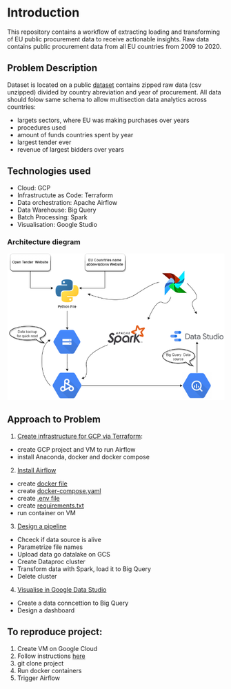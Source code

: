 # Introduction
This repository contains a workflow of extracting loading and transforming of EU public procurement data to receive actionable insights.
Raw data contains public procurement data from all EU countries from 2009 to 2020. 

## Problem Description
Dataset is located on a public [dataset](https://opentender.eu/all/download) contains zipped raw data (csv unzipped) divided by country abreviation and year of procurement.
All data should folow same schema to allow multisection data analytics across countries:
 - largets sectors, where EU was making purchases over years
 - procedures used
 - amount of funds countries spent by year
 - largest tender ever
 - revenue of largest bidders over years


## Technologies used
- Cloud: GCP
- Infrastructute as Code: Terraform
- Data orchestration: Apache Airflow
- Data Warehouse: Big Query
- Batch Processing: Spark
- Visualisation: Google Studio

### Architecture diegram


![Arhitecture diagram](./images/architecture.png)


## Approach to Problem
 1. [Create infrastructure for GCP via Terraform](initial_setup.md):
   - create GCP project and VM to run Airflow
   - install Anaconda, docker and docker compose
 2. [Install Airflow](airflow_instalation.md)
   - create [docker file](./docker/Dockerfile)
   - create [docker-compose.yaml](./docker/docker-compose.yml)
   - create [.env file](./docker/.env)
   - create [requirements.txt](./docker/requirements.txt)
   - run container on VM
 3. [Design a pipeline](pipeline.md)
   - Chceck if data source is alive
   - Parametrize file names 
   - Upload data go datalake on GCS
   - Create Dataproc cluster
   - Transform data with Spark, load it to Big Query
   - Delete cluster
 4. [Visualise in Google Data Studio](visualisation.md)
   - Create a data conncettion to Big Query
   - Design a dashboard

## To reproduce project:
 1. Create VM on Google Cloud
 2. Follow instructions [here](initial_setup.md)
 3. git clone project
 4. Run docker containers
 5. Trigger Airflow
 





